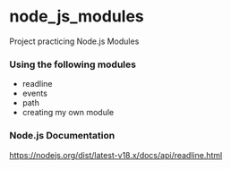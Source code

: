 # node_js_modules
Project practicing Node.js Modules

### Using the following modules
- readline
- events
- path
- creating my own module

### Node.js Documentation

https://nodejs.org/dist/latest-v18.x/docs/api/readline.html
